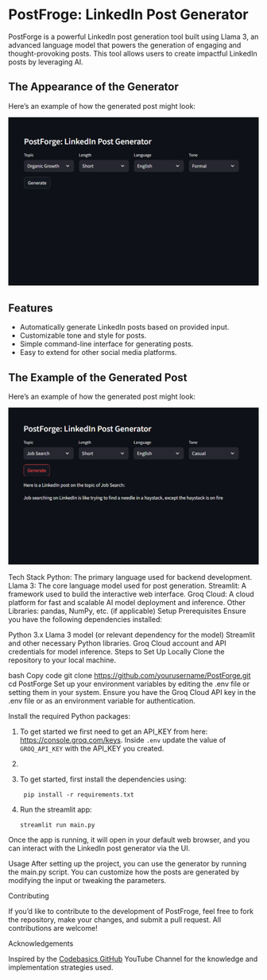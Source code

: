 # PostFroge: LinkedIn Post Generator

PostForge is a powerful LinkedIn post generation tool built using Llama 3, an advanced language model that powers the generation of engaging and thought-provoking posts. This tool allows users to create impactful LinkedIn posts by leveraging AI.

## The Appearance of the Generator

Here’s an example of how the generated post might look:

![Post Example](images/Screenshot%202024-12-02%20185255.png)


## Features
- Automatically generate LinkedIn posts based on provided input.
- Customizable tone and style for posts.
- Simple command-line interface for generating posts.
- Easy to extend for other social media platforms.

## The Example of the Generated Post

Here’s an example of how the generated post might look:

![Post Example](images/Screenshot%202024-12-02%20185510.png)

Tech Stack
Python: The primary language used for backend development.
Llama 3: The core language model used for post generation.
Streamlit: A framework used to build the interactive web interface.
Groq Cloud: A cloud platform for fast and scalable AI model deployment and inference.
Other Libraries: pandas, NumPy, etc. (if applicable)
Setup
Prerequisites
Ensure you have the following dependencies installed:

Python 3.x
Llama 3 model (or relevant dependency for the model)
Streamlit and other necessary Python libraries.
Groq Cloud account and API credentials for model inference.
Steps to Set Up Locally
Clone the repository to your local machine.

bash
Copy code
git clone https://github.com/yourusername/PostForge.git
cd PostForge
Set up your environment variables by editing the .env file or setting them in your system. Ensure you have the Groq Cloud API key in the .env file or as an environment variable for authentication.

Install the required Python packages:

1. To get started we first need to get an API_KEY from here: https://console.groq.com/keys. Inside `.env` update the value of `GROQ_API_KEY` with the API_KEY you created.
2. 
3. To get started, first install the dependencies using:
    ```commandline
     pip install -r requirements.txt
    ```
    
4. Run the streamlit app:
   ```commandline
   streamlit run main.py
   ```
   
Once the app is running, it will open in your default web browser, and you can interact with the LinkedIn post generator via the UI.

Usage
After setting up the project, you can use the generator by running the main.py script. You can customize how the posts are generated by modifying the input or tweaking the parameters.

Contributing

If you’d like to contribute to the development of PostFroge, feel free to fork the repository, make your changes, and submit a pull request. All contributions are welcome!

Acknowledgements

Inspired by the [Codebasics GitHub](https://github.com/codebasics) YouTube Channel  for the knowledge and implementation strategies used.
